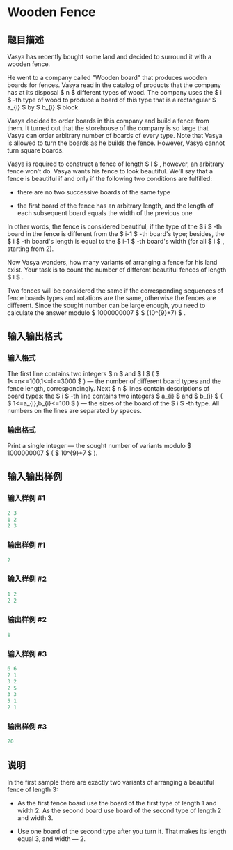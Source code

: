 # Wooden Fence

## 题目描述

Vasya has recently bought some land and decided to surround it with a wooden fence.

He went to a company called "Wooden board" that produces wooden boards for fences. Vasya read in the catalog of products that the company has at its disposal $ n $ different types of wood. The company uses the $ i $ -th type of wood to produce a board of this type that is a rectangular $ a_{i} $ by $ b_{i} $ block.

Vasya decided to order boards in this company and build a fence from them. It turned out that the storehouse of the company is so large that Vasya can order arbitrary number of boards of every type. Note that Vasya is allowed to turn the boards as he builds the fence. However, Vasya cannot turn square boards.

Vasya is required to construct a fence of length $ l $ , however, an arbitrary fence won't do. Vasya wants his fence to look beautiful. We'll say that a fence is beautiful if and only if the following two conditions are fulfilled:

- there are no two successive boards of the same type

- the first board of the fence has an arbitrary length, and the length of each subsequent board equals the width of the previous one

In other words, the fence is considered beautiful, if the type of the $ i $ -th board in the fence is different from the $ i-1 $ -th board's type; besides, the $ i $ -th board's length is equal to the $ i-1 $ -th board's width (for all $ i $ , starting from 2).

Now Vasya wonders, how many variants of arranging a fence for his land exist. Your task is to count the number of different beautiful fences of length $ l $ .

Two fences will be considered the same if the corresponding sequences of fence boards types and rotations are the same, otherwise the fences are different. Since the sought number can be large enough, you need to calculate the answer modulo $ 1000000007 $ $ (10^{9}+7) $ .

## 输入输出格式

### 输入格式

The first line contains two integers $ n $ and $ l $ ( $ 1<=n<=100,1<=l<=3000 $ ) — the number of different board types and the fence length, correspondingly. Next $ n $ lines contain descriptions of board types: the $ i $ -th line contains two integers $ a_{i} $ and $ b_{i} $ ( $ 1<=a_{i},b_{i}<=100 $ ) — the sizes of the board of the $ i $ -th type. All numbers on the lines are separated by spaces.

### 输出格式

Print a single integer — the sought number of variants modulo $ 1000000007 $ ( $ 10^{9}+7 $ ).

## 输入输出样例

### 输入样例 #1

```cpp
2 3
1 2
2 3

```
### 输出样例 #1

```cpp
2

```
### 输入样例 #2

```cpp
1 2
2 2

```
### 输出样例 #2

```cpp
1

```
### 输入样例 #3

```cpp
6 6
2 1
3 2
2 5
3 3
5 1
2 1

```
### 输出样例 #3

```cpp
20

```
## 说明

In the first sample there are exactly two variants of arranging a beautiful fence of length 3:

- As the first fence board use the board of the first type of length 1 and width 2. As the second board use board of the second type of length 2 and width 3.

- Use one board of the second type after you turn it. That makes its length equal 3, and width — 2.

